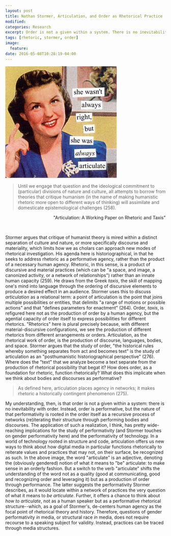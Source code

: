 ```yaml
---
layout: post
title: Nathan Stormer, Articulation, and Order as Rhetorical Practice
modified:
categories: Research
excerpt: Order is not a given within a system. There is no inevitability with order. Instead, order is performative, but the nature of that performativity is rooted in order as a recursive process of self-iteration, producing performing bodies and discourses.
tags: [rhetoric, stormer, order]
image:
  feature:
date: 2016-05-08T10:28:19-04:00
---
```


![image](img/women_articulate.jpg)

<blockquote>Until we engage that question and the ideological commitment to (particular) divisions of nature and culture, all attempts to borrow from theories that critique humanism (in the name of making humanistic rhetoric more open to different ways of thinking) will assimilate and domesticate epistemological challenges (258).</blockquote>

<p style="text-align: right;">"Articulation: A Working Paper on Rhetoric and Taxis"</p> 
<br />

Stormer argues that critique of humanist theory is mired within a distinct separation of culture and nature, or more specifically discourse and materiality, which limits how we as cholars can approach new modes of rhetorical investigation. His agenda here is historiographical, in that he seeks to address rhetoric as a performative agency, rather than the product of a necessary human agency. Rhetoric, in this sense, is a product of discursive and material practices (which can be "a space, and image, a canonized activity, or a network of relationships") rather than an innate human capacity (259). He draws from the Greek *taxis*, the skill of mapping one's mind into language through the ordering of discursive elements to produce a desired effect in an audience. Stormer uses this to discuss *articulation* as a relational term: a point of articulation is the point that joins multiple  possibilities or entities, that delimits "a range of motions or possible actions" and that "defines parameters for enactment" (264). Order, *taxis*, is refigured here not as the production of order by a human agency, but the agential capacity of order itself to express possibilities for different rhetorics. "Rhetorics" here is plural precisely because, with different material-discursive configurations, we see the production of different rhetorics from different arrangements or orders. Articulation, as the rhetorical work of order, is the production of discourse, languages, bodies, and space. Stormer argues that the study of order, "the historical rules whereby something separates from act and becomes text" is the study of articulation as an "posthumanistic historiographical perspective" (276). Where does the "text" that we analyze become a text separate from the production of rhetorical possibility that begat it? How does order, as a foundation for rhetoric, function rhetorically? What does this implicate when we think about bodies and discourses as performative? 

<blockquote>As defined here, articulation places agency in networks; it makes rhetoric a historically contingent phenomenon (275).</blockquote>


My understanding, then, is that order is not a given within a system: there is no inevitability with order. Instead, order is performative, but the nature of that performativity is rooted in the order itself as a recursive process of networks (re)iterating their structure through performing bodies and discourses. The application of such a realization, I think, has pretty wide-reaching implications for the study of performativity (and Stormer touches on gender performativity here) and the performativity of technology. In a world of technology rooted in structure and code, articulation offers us new ways to think about how digital media in particular functions rhetorically to reiterate values and practices that may not, on their surface, be recognized as such. In the above image, the word "articulate" is an adjective, denoting the (obviously gendered) notion of what it means to "be" articulate: to make sense in an orderly fashion. But a switch to the verb "articulate" shifts the understanding of the word not as a quality (good at communicating, good and recognizing order and leveraging it) but as a production of order through performance. The latter suggests the performativity Stormer describes, as it would locate within a network of practices the very question of what it means to *be articulate*. Further, it offers a chance to think about *how to articulate*, not as a human speaker but as a performative rhetorical structure--which, as a goal of Stormer's, de-centers human agency as the focal point of rhetorical theory and history. Therefore, questions of gender performativity *in* media, or structural race *in* media, does not require recourse to a speaking subject for validity. Instead, practices can be traced through media structures. 

